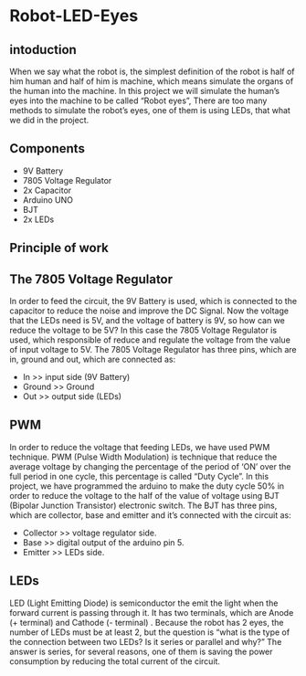 # Robot-LED-Eyes

## intoduction 
When we say what the robot is, the simplest definition of the robot is half of him human and half of him is machine, which means simulate the organs of the human into the machine.
In this project we will simulate the human’s eyes into the machine to be called “Robot eyes”, There are too many methods to simulate the robot’s eyes, one of them is using LEDs, that what we did in the project.

## Components
*	9V Battery
*	7805 Voltage Regulator
* 2x Capacitor
*	Arduino UNO
*	BJT 
*	2x LEDs


## Principle of work

## The 7805 Voltage Regulator

In order to feed the circuit, the 9V Battery is used, which is connected to the capacitor to reduce the noise and improve the DC Signal.
Now the voltage that the LEDs need is 5V, and the voltage of battery is 9V, so how can we reduce the voltage to be 5V?
In this case the 7805 Voltage Regulator is used, which responsible of reduce and regulate the voltage from the value of input voltage to 5V.
The 7805 Voltage Regulator has three pins, which are in, ground and out, which are connected as:
* In >> input side (9V Battery) 
* Ground >> Ground
* Out >> output side (LEDs)


## PWM
In order to reduce the voltage that feeding LEDs, we have used PWM technique. PWM (Pulse Width Modulation) is technique that reduce the average voltage by changing the percentage of the period of ‘ON’ over the full period in one cycle, this percentage is called “Duty Cycle”.
In this project, we have programmed the arduino to make the duty cycle 50% in order to reduce the voltage to the half of the value of voltage using BJT (Bipolar Junction Transistor) electronic switch. 
The BJT has three pins, which are collector, base and emitter and it’s connected with the circuit as:
* Collector >> voltage regulator side.
* Base >> digital output of the arduino pin 5.
* Emitter >> LEDs side.


## LEDs
LED (Light Emitting Diode) is semiconductor the emit the light when the forward current is passing through it. It has two terminals, which are Anode (+ terminal) and Cathode (- terminal) .
Because the robot has 2 eyes, the number of LEDs must be at least 2, but the question is “what is the type of the connection between two LEDs? Is it series or parallel and why?”
The answer is series, for several reasons, one of them is saving the power consumption by reducing the total current of the circuit.
